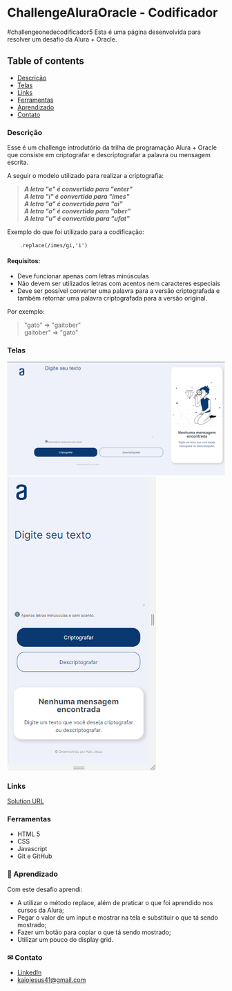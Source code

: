 # ChallengeAluraOracle - Codificador

 #challengeonedecodificador5
 Esta é uma página desenvolvida para resolver um desafio da Alura + Oracle. <br>
 
 
 ## Table of contents
- [Descrição](#Descrição)
- [Telas](#Telas)
- [Links](#Links)
- [Ferramentas](#Ferramentas)
- [Aprendizado](#Aprendizado)
- [Contato](#Contato)

### Descrição

Esse é um challenge introdutório da trilha de programação Alura + Oracle que consiste em criptografar e descriptografar a palavra ou mensagem escrita. 

A seguir o modelo utilizado para realizar a criptografia:<br>
>***A letra "e" é convertida para "enter"<br>
>A letra "i" é convertida para "imes"<br>
>A letra "a" é convertida para "ai"<br>
>A letra "o" é convertida para "ober"<br>
>A letra "u" é convertida para "ufat"***

Exemplo do que foi utilizado para a codificação:
```
    .replace(/imes/gi,'i')
```

#### Requisitos:
- Deve funcionar apenas com letras minúsculas
- Não devem ser utilizados letras com acentos nem caracteres especiais
- Deve ser possível converter uma palavra para a versão criptografada e também retornar uma palavra criptografada para a versão original.

Por exemplo:
>"gato" => "gaitober" <br>
>gaitober" => "gato"


### Telas

![PC results](assets/.github/preview_desktop.png)
![Cell results](assets/.github/preview_cel.png)


### Links

[Solution URL](https://kaiojesus.github.io/ChallengeAluraOracle/assets/index.html)


### Ferramentas

- HTML 5
- CSS
- Javascript
- Git e GitHub

### 📝 Aprendizado

Com este desafio aprendi:
- A utilizar o método replace, além de praticar o que foi aprendido nos cursos da Alura;
- Pegar o valor de um input e mostrar na tela e substituir o que tá sendo mostrado;
- Fazer um botão para copiar o que tá sendo mostrado;
- Utilizar um pouco do display grid.

### ✉ Contato 

- [LinkedIn](https://www.linkedin.com/in/kaio-jesus/) 
- [kaiojesus41@gmail.com](kaiojesus41@gmail.com)




